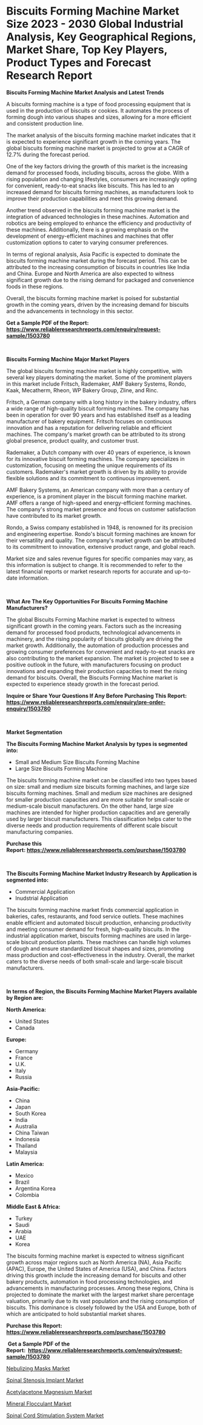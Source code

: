 <p><h1>Biscuits Forming Machine Market Size 2023 - 2030 Global Industrial Analysis, Key Geographical Regions, Market Share, Top Key Players, Product Types and Forecast Research Report</h1></p><p><strong>Biscuits Forming Machine Market Analysis and Latest Trends</strong></p>
<p><p>A biscuits forming machine is a type of food processing equipment that is used in the production of biscuits or cookies. It automates the process of forming dough into various shapes and sizes, allowing for a more efficient and consistent production line.</p><p>The market analysis of the biscuits forming machine market indicates that it is expected to experience significant growth in the coming years. The global biscuits forming machine market is projected to grow at a CAGR of 12.7% during the forecast period.</p><p>One of the key factors driving the growth of this market is the increasing demand for processed foods, including biscuits, across the globe. With a rising population and changing lifestyles, consumers are increasingly opting for convenient, ready-to-eat snacks like biscuits. This has led to an increased demand for biscuits forming machines, as manufacturers look to improve their production capabilities and meet this growing demand.</p><p>Another trend observed in the biscuits forming machine market is the integration of advanced technologies in these machines. Automation and robotics are being employed to enhance the efficiency and productivity of these machines. Additionally, there is a growing emphasis on the development of energy-efficient machines and machines that offer customization options to cater to varying consumer preferences.</p><p>In terms of regional analysis, Asia Pacific is expected to dominate the biscuits forming machine market during the forecast period. This can be attributed to the increasing consumption of biscuits in countries like India and China. Europe and North America are also expected to witness significant growth due to the rising demand for packaged and convenience foods in these regions.</p><p>Overall, the biscuits forming machine market is poised for substantial growth in the coming years, driven by the increasing demand for biscuits and the advancements in technology in this sector.</p></p>
<p><strong>Get a Sample PDF of the Report:&nbsp; <a href="https://www.reliableresearchreports.com/enquiry/request-sample/1503780">https://www.reliableresearchreports.com/enquiry/request-sample/1503780</a></strong></p>
<p>&nbsp;</p>
<p><strong>Biscuits Forming Machine Major Market Players</strong></p>
<p><p>The global biscuits forming machine market is highly competitive, with several key players dominating the market. Some of the prominent players in this market include Fritsch, Rademaker, AMF Bakery Systems, Rondo, Kaak, Mecatherm, Rheon, WP Bakery Group, Zline, and Rinc.</p><p>Fritsch, a German company with a long history in the bakery industry, offers a wide range of high-quality biscuit forming machines. The company has been in operation for over 90 years and has established itself as a leading manufacturer of bakery equipment. Fritsch focuses on continuous innovation and has a reputation for delivering reliable and efficient machines. The company's market growth can be attributed to its strong global presence, product quality, and customer trust.</p><p>Rademaker, a Dutch company with over 40 years of experience, is known for its innovative biscuit forming machines. The company specializes in customization, focusing on meeting the unique requirements of its customers. Rademaker's market growth is driven by its ability to provide flexible solutions and its commitment to continuous improvement.</p><p>AMF Bakery Systems, an American company with more than a century of experience, is a prominent player in the biscuit forming machine market. AMF offers a range of high-speed and energy-efficient forming machines. The company's strong market presence and focus on customer satisfaction have contributed to its market growth.</p><p>Rondo, a Swiss company established in 1948, is renowned for its precision and engineering expertise. Rondo's biscuit forming machines are known for their versatility and quality. The company's market growth can be attributed to its commitment to innovation, extensive product range, and global reach.</p><p>Market size and sales revenue figures for specific companies may vary, as this information is subject to change. It is recommended to refer to the latest financial reports or market research reports for accurate and up-to-date information.</p></p>
<p>&nbsp;</p>
<p><strong>What Are The Key Opportunities For Biscuits Forming Machine Manufacturers?</strong></p>
<p><p>The global Biscuits Forming Machine market is expected to witness significant growth in the coming years. Factors such as the increasing demand for processed food products, technological advancements in machinery, and the rising popularity of biscuits globally are driving the market growth. Additionally, the automation of production processes and growing consumer preferences for convenient and ready-to-eat snacks are also contributing to the market expansion. The market is projected to see a positive outlook in the future, with manufacturers focusing on product innovations and expanding their production capacities to meet the rising demand for biscuits. Overall, the Biscuits Forming Machine market is expected to experience steady growth in the forecast period.</p></p>
<p><strong>Inquire or Share Your Questions If Any Before Purchasing This Report: <a href="https://www.reliableresearchreports.com/enquiry/pre-order-enquiry/1503780">https://www.reliableresearchreports.com/enquiry/pre-order-enquiry/1503780</a></strong></p>
<p>&nbsp;</p>
<p><strong>Market Segmentation</strong></p>
<p><strong>The Biscuits Forming Machine Market Analysis by types is segmented into:</strong></p>
<p><ul><li>Small and Medium Size Biscuits Forming Machine</li><li>Large Size Biscuits Forming Machine</li></ul></p>
<p><p>The biscuits forming machine market can be classified into two types based on size: small and medium size biscuits forming machines, and large size biscuits forming machines. Small and medium size machines are designed for smaller production capacities and are more suitable for small-scale or medium-scale biscuit manufacturers. On the other hand, large size machines are intended for higher production capacities and are generally used by larger biscuit manufacturers. This classification helps cater to the diverse needs and production requirements of different scale biscuit manufacturing companies.</p></p>
<p><strong>Purchase this Report:&nbsp;<a href="https://www.reliableresearchreports.com/purchase/1503780">https://www.reliableresearchreports.com/purchase/1503780</a></strong></p>
<p>&nbsp;</p>
<p><strong>The Biscuits Forming Machine Market Industry Research by Application is segmented into:</strong></p>
<p><ul><li>Commercial Application</li><li>Inudstrial Application</li></ul></p>
<p><p>The biscuits forming machine market finds commercial application in bakeries, cafes, restaurants, and food service outlets. These machines enable efficient and automated biscuit production, enhancing productivity and meeting consumer demand for fresh, high-quality biscuits. In the industrial application market, biscuits forming machines are used in large-scale biscuit production plants. These machines can handle high volumes of dough and ensure standardized biscuit shapes and sizes, promoting mass production and cost-effectiveness in the industry. Overall, the market caters to the diverse needs of both small-scale and large-scale biscuit manufacturers.</p></p>
<p>&nbsp;</p>
<p><strong>In terms of Region, the Biscuits Forming Machine Market Players available by Region are:</strong></p>
<p>
    <p> <strong> North America: </strong>
        <ul>
            <li>United States</li>
            <li>Canada</li>
        </ul>
        </p> 
    <p> <strong> Europe: </strong>
        <ul>
            <li>Germany</li>
            <li>France</li>
            <li>U.K.</li>
            <li>Italy</li>
            <li>Russia</li>
        </ul>
        </p> 
    <p> <strong> Asia-Pacific: </strong>
        <ul>
            <li>China</li>
            <li>Japan</li>
            <li>South Korea</li>
            <li>India</li>
            <li>Australia</li>
            <li>China Taiwan</li>
            <li>Indonesia</li>
            <li>Thailand</li>
            <li>Malaysia</li>
        </ul>
        </p> 
    <p> <strong> Latin America: </strong>
        <ul>
            <li>Mexico</li>
            <li>Brazil</li>
            <li>Argentina Korea</li>
            <li>Colombia</li>
        </ul>
        </p> 
    <p> <strong> Middle East & Africa: </strong>
        <ul>
            <li>Turkey</li>
            <li>Saudi</li>
            <li>Arabia</li>
            <li>UAE</li>
            <li>Korea</li>
        </ul>
    </p>
    </p>
<p><p>The biscuits forming machine market is expected to witness significant growth across major regions such as North America (NA), Asia Pacific (APAC), Europe, the United States of America (USA), and China. Factors driving this growth include the increasing demand for biscuits and other bakery products, automation in food processing technologies, and advancements in manufacturing processes. Among these regions, China is projected to dominate the market with the largest market share percentage valuation, primarily due to its vast population and the rising consumption of biscuits. This dominance is closely followed by the USA and Europe, both of which are anticipated to hold substantial market shares.</p></p>
<p><strong>Purchase this Report: <a href="https://www.reliableresearchreports.com/purchase/1503780">https://www.reliableresearchreports.com/purchase/1503780</a></strong></p>
<p>&nbsp;<strong>Get a Sample PDF of the Report:&nbsp;&nbsp;<a href="https://www.reliableresearchreports.com/enquiry/request-sample/1503780">https://www.reliableresearchreports.com/enquiry/request-sample/1503780</a></strong></p>
<p><strong></strong></p>
<p><p><a href="https://www.linkedin.com/pulse/nebulizing-masks-market-size-share-amp-trends-analysis/">Nebulizing Masks Market</a></p><p><a href="https://medium.com/@carolclarkson766/spinal-stenosis-implant-market-size-cagr-trends-2024-2030-3c5bf1d0ed37">Spinal Stenosis Implant Market</a></p><p><a href="https://www.linkedin.com/pulse/acetylacetone-magnesium-market-insights-players-forecast/">Acetylacetone Magnesium Market</a></p><p><a href="https://www.linkedin.com/pulse/mineral-flocculant-market-size-share-global-analysis-report/">Mineral Flocculant Market</a></p><p><a href="https://medium.com/@gabriellemcgrath66/spinal-cord-stimulation-system-market-size-cagr-trends-2024-2030-327376764a5f">Spinal Cord Stimulation System Market</a></p></p>